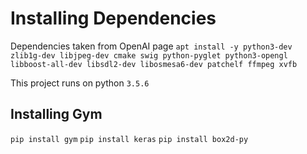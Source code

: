 # Installing Dependencies

Dependencies taken from OpenAI page
```apt install -y python3-dev zlib1g-dev libjpeg-dev cmake swig python-pyglet python3-opengl libboost-all-dev libsdl2-dev libosmesa6-dev patchelf ffmpeg xvfb```

This project runs on python ```3.5.6```

## Installing Gym
```pip install gym```
```pip install keras```
```pip install box2d-py```
